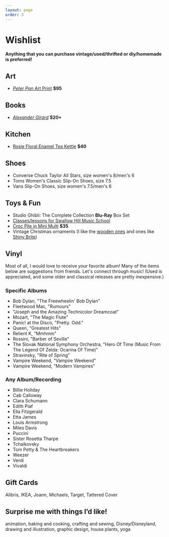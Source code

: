 ```yaml
---
layout: page
order: 3
---
```


# Wishlist

**Anything that you can purchase vintage/used/thrifted or diy/homemade is preferred!**

## Art

- [_Peter Pan_ Art Print](https://www.gallerynucleus.com/detail/23540/) **$95**

## Books

- [_Alexander Girard_](https://www.alibris.com/Alexander-Girard-Todd-Oldham/book/17907387) **$20+**

## Kitchen

- [Rosie Floral Enamel Tea Kettle](https://www.worldmarket.com/product/rosie-floral-enamel-tea-kettle.do) **$40**

## Shoes

- Converse Chuck Taylor All Stars, size women's 8/men's 6
- Toms Women's Classic Slip-On Shoes, size 7.5
- Vans Slip-On Shoes, size women's 7.5/men's 6

## Toys &amp; Fun

- Studio Ghibli: The Complete Collection **Blu-Ray** Box Set
- [Classes/lessons for Swallow Hill Music School](https://swallowhillmusic.org/music-school/)
- [Croc Pile in Mini Multi](https://www.areaware.com/products/croc-pile?variant=13691677278243) **$35**
- Vintage Christmas ornaments (I like the [wooden ones](https://www.ebay.com/sch/33838/i.html?_from=R40&_nkw=vintage+wooden+ornaments) and ones like [Shiny Brite](https://www.ebay.com/sch/i.html?_from=R40&_trksid=p2334524.m570.l1311.R5.TR12.TRC2.A0.H0.Xshiny+brite.TRS0&_nkw=shiny+brite+vintage+ornaments&_sacat=33838&LH_TitleDesc=0&_osacat=33838&_odkw=vintage+wooden+ornaments))

## Vinyl

Most of all, I would love to receive _your_ favorite album! Many of the items below are suggestions from friends. Let's connect through music! (Used is appreciated, and some older and classical releases are pretty inexpensive.)

### Specific Albums

- Bob Dylan, "The Freewheelin' Bob Dylan"
- Fleetwood Mac, "Rumours"
- "Joseph and the Amazing Technicolor Dreamcoat"
- Mozart, "The Magic Flute"
- Panic! at the Disco, "Pretty. Odd."
- Queen, "Greatest Hits"
- Relient K, "Mmhmm"
- Rossini, "Barber of Seville"
- The Slovak National Symphony Orchestra, "Hero Of Time (Music From The Legend Of Zelda: Ocarina Of Time)"
- Stravinsky, "Rite of Spring"
- Vampire Weekend, "Vampire Weekend"
- Vampire Weekend, "Modern Vampires"

### Any Album/Recording

- Billie Holiday
- Cab Calloway
- Clara Schumann
- Edith Piaf
- Ella Fitzgerald
- Etta James
- Louis Armstrong
- Miles Davis
- Puccini
- Sister Rosetta Tharpe
- Tchaikovsky
- Tom Petty &amp; The Heartbreakers
- Weezer
- Verdi
- Vivaldi

## Gift Cards

Alibris, IKEA, Joann, Michaels, Target, Tattered Cover

## Surprise me with things I’d like!

animation, baking and cooking, crafting and sewing, Disney/Disneyland, drawing and illustration, graphic design, house plants, yoga

<style>
  .page div.whole {
    float: none;
    margin-left: auto;
    margin-right: auto;
    max-width: 640px;
  }

  h2 {
    margin-top: 1.5em;
  }

  h3 {
    margin: 1.5em auto 0;
  }

  h3 span {
    font-weight: 300;
  }

  h3 + p {
    font-style: italic;
    margin-top: 0;
  }
</style>
